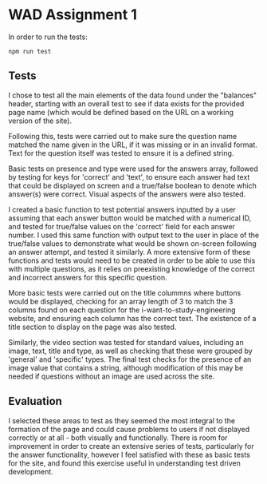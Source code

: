# WAD Assignment 1

In order to run the tests:
```
npm run test
```
## Tests
I chose to test all the main elements of the data found under the "balances" header, starting with an overall test to see if data exists for the provided page name (which would be defined based on the URL on a working version of the site).

Following this, tests were carried out to make sure the question name matched the name given in the URL, if it was missing or in an invalid format. Text for the question itself was tested to ensure it is a defined string.

Basic tests on presence and type were used for the answers array, followed by testing for keys for 'correct' and 'text', to ensure each answer had text that could be displayed on screen and a true/false boolean to denote which answer(s) were correct. Visual aspects of the answers were also tested.

I created a basic function to test potential answers inputted by a user assuming that each answer button would be matched with a numerical ID, and tested for true/false values on the 'correct' field for each answer number. I used this same function with output text to the user in place of the true/false values to demonstrate what would be shown on-screen following an answer attempt, and tested it similarly. A more extensive form of these functions and tests would need to be created in order to be able to use this with multiple questions, as it relies on preexisting knowledge of the correct and incorrect answers for this specific question.

More basic tests were carried out on the title colummns where buttons would be displayed, checking for an array length of 3 to match the 3 columns found on each question for the i-want-to-study-engineering website, and ensuring each column has the correct text. The existence of a title section to display on the page was also tested.

Similarly, the video section was tested for standard values, including an image, text, title and type, as well as checking that these were grouped by 'general' and 'specific' types. The final test checks for the presence of an image value that contains a string, although modification of this may be needed if questions without an image are used across the site.

## Evaluation

I selected these areas to test as they seemed the most integral to the formation of the page and could cause problems to users if not displayed correctly or at all - both visually and functionally. There is room for improvement in order to create an extensive series of tests, particularly for the answer functionality, however I feel satisfied with these as basic tests for the site, and found this exercise useful in understanding test driven development.
